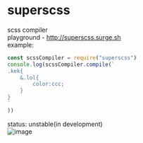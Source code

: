 # superscss
scss compiler  
playground - http://superscss.surge.sh  
example:  
```js
const scssCompiler = require("superscss")
console.log(scssCompiler.compile(`
.kek{
    &.lol{
        color:ccc;
    }
}
`
))
```
status: unstable(in development)  
![image](https://all-t-shirts.ru/goods_images/ru103236II0008c176f700b39ca96ffa2a17f48306c69.jpg)
